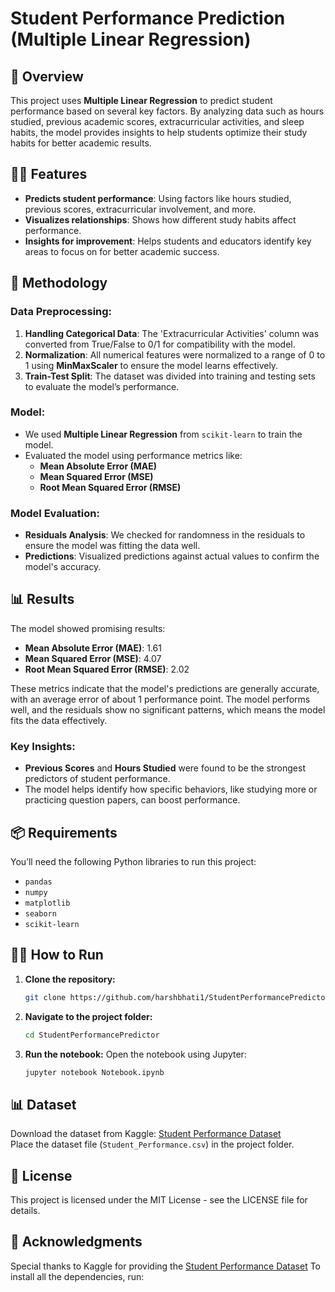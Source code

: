 # Student Performance Prediction (Multiple Linear Regression)

## 🚀 Overview

This project uses **Multiple Linear Regression** to predict student performance based on several key factors. By analyzing data such as hours studied, previous academic scores, extracurricular activities, and sleep habits, the model provides insights to help students optimize their study habits for better academic results.

## 🧑‍💻 Features

- **Predicts student performance**: Using factors like hours studied, previous scores, extracurricular involvement, and more.
- **Visualizes relationships**: Shows how different study habits affect performance.
- **Insights for improvement**: Helps students and educators identify key areas to focus on for better academic success.

## 🔬 Methodology

### Data Preprocessing:
1. **Handling Categorical Data**: The 'Extracurricular Activities' column was converted from True/False to 0/1 for compatibility with the model.
2. **Normalization**: All numerical features were normalized to a range of 0 to 1 using **MinMaxScaler** to ensure the model learns effectively.
3. **Train-Test Split**: The dataset was divided into training and testing sets to evaluate the model’s performance.

### Model:
- We used **Multiple Linear Regression** from `scikit-learn` to train the model.
- Evaluated the model using performance metrics like:
  - **Mean Absolute Error (MAE)**
  - **Mean Squared Error (MSE)**
  - **Root Mean Squared Error (RMSE)**

### Model Evaluation:
- **Residuals Analysis**: We checked for randomness in the residuals to ensure the model was fitting the data well.
- **Predictions**: Visualized predictions against actual values to confirm the model's accuracy.

## 📊 Results

The model showed promising results:
- **Mean Absolute Error (MAE)**: 1.61
- **Mean Squared Error (MSE)**: 4.07
- **Root Mean Squared Error (RMSE)**: 2.02

These metrics indicate that the model's predictions are generally accurate, with an average error of about 1 performance point. The model performs well, and the residuals show no significant patterns, which means the model fits the data effectively.

### Key Insights:
- **Previous Scores** and **Hours Studied** were found to be the strongest predictors of student performance.
- The model helps identify how specific behaviors, like studying more or practicing question papers, can boost performance.

## 📦 Requirements

You’ll need the following Python libraries to run this project:

- `pandas`
- `numpy`
- `matplotlib`
- `seaborn`
- `scikit-learn`


## 🏃‍♀️ How to Run

1. **Clone the repository:**
    ```bash
    git clone https://github.com/harshbhati1/StudentPerformancePredictor.git
    ```

2. **Navigate to the project folder:**
    ```bash
    cd StudentPerformancePredictor
    ```

3. **Run the notebook:**
    Open the notebook using Jupyter:
    ```bash
    jupyter notebook Notebook.ipynb
    ```

## 📊 Dataset

Download the dataset from Kaggle: [Student Performance Dataset](https://www.kaggle.com/datasets/nikhil7280/student-performance-multiple-linear-regression/code?datasetId=3462333)  
Place the dataset file (`Student_Performance.csv`) in the project folder.

## 📝 License

This project is licensed under the MIT License - see the LICENSE file for details.

## 🙌 Acknowledgments

Special thanks to Kaggle for providing the [Student Performance Dataset](https://www.kaggle.com/datasets/nikhil7280/student-performance-multiple-linear-regression/code?datasetId=3462333)
To install all the dependencies, run:

```bash

